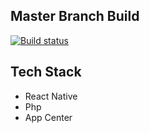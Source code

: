 

## Master Branch Build
[![Build status](https://build.appcenter.ms/v0.1/apps/ff7b49b5-bdc7-471b-b2b8-d0a70189c562/branches/master/badge)](https://appcenter.ms)

## Tech Stack
 <ul>
    <li>React Native</li>
    <li>Php</li>
    <li>App Center</li>
  </u>
